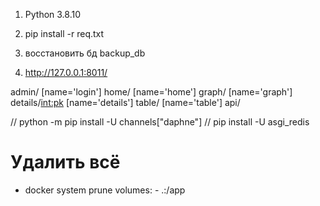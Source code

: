 1) Python 3.8.10
2) pip install -r req.txt
3) восстановить бд backup_db

4) http://127.0.0.1:8011/


admin/
[name='login']
home/ [name='home']
graph/ [name='graph']
details/<int:pk> [name='details']
table/ [name='table']
api/

// python -m pip install -U channels["daphne"]
// pip install -U asgi_redis


# Удалить всё 
- docker system prune
    volumes:
      - .:/app
